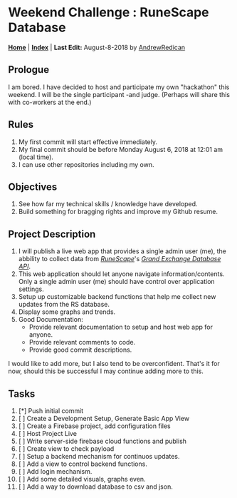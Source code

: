 # Weekend Challenge : RuneScape Database

[**Home**](https://github.com/partnerhero/runescape-database/wiki) |
[**Index**](https://github.com/partnerhero/runescape-database/wiki/Index) |
**Last Edit:** August-8-2018 by [AndrewRedican](https://github.com/AndrewRedican)

## Prologue

I am bored.
I have decided to host and participate my own "hackathon" this weekend.
I will be the single participant -and judge. (Perhaps will share this with co-workers at the end.)

## Rules

1. My first commit will start effective immediately.
2. My final commit should be before Monday August 6, 2018 at 12:01 am (local time).
3. I can use other repositories including my own.

## Objectives
1. See how far my technical skills / knowledge have developed.
2. Build something for bragging rights and improve my Github resume.

## Project Description

1. I will publish a live web app that provides a single admin user (me), the abbility to collect data from [*RuneScape*](http://runescape.com)'s [*Grand Exchange Database API*](http://runescape.wikia.com/wiki/Application_programming_interface).
2. This web application should let anyone navigate information/contents. Only a single admin user (me) should have control over application settings.
3. Setup up customizable backend functions that help me collect new updates from the RS database.
4. Display some graphs and trends.
5. Good Documentation:
   + Provide relevant documentation to setup and host web app for anyone.
   + Provide relevant comments to code.
   + Provide good commit descriptions.

I would like to add more, but I also tend to be overconfident. That's it for now, should this be successful I may continue adding more to this.

## Tasks

1. [*] Push initial commit
2. [ ] Create a Development Setup, Generate Basic App View 
3. [ ] Create a Firebase project, add configuration files
4. [ ] Host Project Live
5. [ ] Write server-side firebase cloud functions and publish
6. [ ] Create view to check payload
7. [ ] Setup a backend mechanism for continuos updates.
8. [ ] Add a view to control backend functions.
9. [ ] Add login mechanism.
10. [ ] Add some detailed visuals, graphs even.
11. [ ] Add a way to download database to csv and json.
